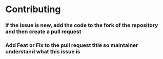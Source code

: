 # Contributing

### If the issue is new, add the code to the fork of the repository and then create a pull request

### Add Feat or Fix to the pull request title so maintainer understand what this issue is
